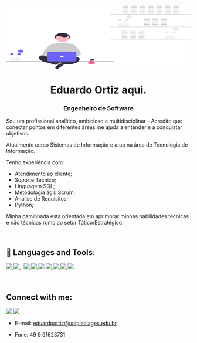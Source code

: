 <a href="#"><img width="100%" style="display:block;float:none;margin-left:auto;margin-right:auto;hight:auto;" src="https://github.com/ortiz-eduardo/ortiz-eduardo/blob/master/recursos/undraw_freelancer_re_irh4.svg" height="175px"/></a>

<h1 align="center">Eduardo Ortiz aqui.</h1>
<h3 align="center">Engenheiro de Software</h3>

<p align="left">
Sou um profissional analítico, ambicioso e multidisciplinar - Acredito que conectar pontos em diferentes áreas me ajuda a entender e a conquistar objetivos.

Atualmente curso Sistemas de Informação e atuo na área de Tecnologia de Informação.

Tenho experiência com:
- Atendimento ao cliente;
- Suporte Técnico;
- Linguagem SQL;
- Metodologia ágil: Scrum;
- Analise de Requisitos;
- Python;

Minha caminhada esta orientada em aprimorar minhas habilidades técnicas e não técnicas rumo ao setor Tático/Estratégico.
    
</p>    

<br>

## 🚀 Languages and Tools:

<p align="left"> 
    <!-- <a name="Java" href="https://www.java.com" target="_blank"> <img src="https://img.icons8.com/color/48/000000/java-coffee-cup-logo.png"/> </a> -->
    <a name="Python" href="https://www.python.org" target="_blank"> <img src="https://img.icons8.com/color/48/000000/python.png"/> </a> 
    <a name="MySQL" style="padding-right:8px;" href="https://www.mysql.com/" target="_blank"> <img src="https://img.icons8.com/fluent/50/000000/mysql-logo.png"/> </a>
    <a name="GIT" href="https://git-scm.com/" target="_blank"> <img src="https://img.icons8.com/color/48/000000/git.png"/> </a>
    <a name="GitHub" href="https://github.com/" target="_blank"> <img src="https://img.icons8.com/material-outlined/48/000000/github.png"/> </a>
    <a name="Scrum" href="" target="_blank"> <img src="https://img.icons8.com/external-flaticons-flat-flat-icons/64/000000/external-scrum-agile-flaticons-flat-flat-icons-2.png"/></a>
    <a name="HTML" href="https://www.w3.org/html/" target="_blank"> <img src="https://img.icons8.com/color/48/000000/html-5.png"/> </a> 
    <a name="CSS" href="https://www.w3schools.com/css/" target="_blank"> <img src="https://img.icons8.com/color/48/000000/css3.png"/> </a> 
    <a name="Bootstrap" href="https://getbootstrap.com" target="_blank"> <img src="https://img.icons8.com/color/48/000000/bootstrap.png"/> </a> 
    <a name="C#" href="https://docs.microsoft.com/en-us/dotnet/csharp/" target="_blank"> <img src="https://img.icons8.com/color/50/000000/c-sharp-logo.png"/> </a>
    
</p>

<!-- [![React Badge](https://img.shields.io/badge/-React-61DBFB?style=for-the-badge&labelColor=black&logo=react&logoColor=61DBFB)](#)  [![Javascript Badge](https://img.shields.io/badge/-Javascript-F0DB4F?style=for-the-badge&labelColor=black&logo=javascript&logoColor=F0DB4F)](#) [![Typescript Badge](https://img.shields.io/badge/-Typescript-007acc?style=for-the-badge&labelColor=black&logo=typescript&logoColor=007acc)](#) [![Nodejs Badge](https://img.shields.io/badge/-Nodejs-3C873A?style=for-the-badge&labelColor=black&logo=node.js&logoColor=3C873A)](#) [![GraphQL Badge](https://img.shields.io/badge/-GraphQl-e535ab?style=for-the-badge&labelColor=black&logo=node.js&logoColor=e535ab)](#) -->
<br/>


## Connect with me:
<p align="left">

<a href ="www.linkedin.com/in/oeduardoaortiz"><img src="https://img.icons8.com/fluent/48/000000/linkedin.png"/></a>
<a href = "https://www.instagram.com/eduardo.aortiz/"><img src="https://img.icons8.com/fluent/48/000000/instagram-new.png"/></a>

<p align="left">

 - E-mail: eduardoortiz@uniplaclages.edu.br
    
 - Fone: 49 9 91623731
</p>
    
    
    
